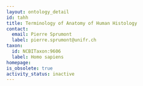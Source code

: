 ```yaml
---
layout: ontology_detail
id: tahh
title: Terminology of Anatomy of Human Histology
contact:
  email: Pierre Sprumont
  label: pierre.sprumont@unifr.ch
taxon:
  id: NCBITaxon:9606
  label: Homo sapiens
homepage: 
is_obsolete: true
activity_status: inactive
---
```



